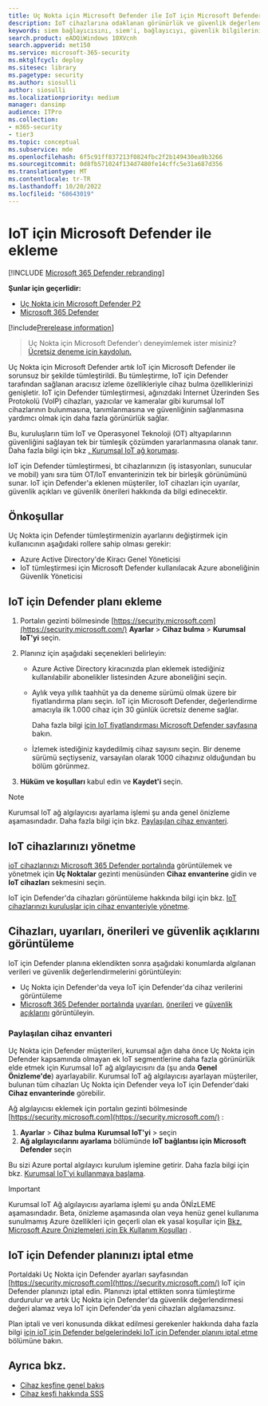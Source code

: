 ```yaml
---
title: Uç Nokta için Microsoft Defender ile IoT için Microsoft Defender ekleme
description: IoT cihazlarına odaklanan görünürlük ve güvenlik değerlendirmeleri elde etmek için IoT için Microsoft Defender ekleyin.
keywords: siem bağlayıcısını, siem'i, bağlayıcıyı, güvenlik bilgilerini ve olayları etkinleştirme
search.product: eADQiWindows 10XVcnh
search.appverid: met150
ms.service: microsoft-365-security
ms.mktglfcycl: deploy
ms.sitesec: library
ms.pagetype: security
ms.author: siosulli
author: siosulli
ms.localizationpriority: medium
manager: dansimp
audience: ITPro
ms.collection:
- m365-security
- tier3
ms.topic: conceptual
ms.subservice: mde
ms.openlocfilehash: 6f5c91ff837213f0824fbc2f2b149430ea9b3266
ms.sourcegitcommit: 0d8fb571024f134d7480fe14cffc5e31a687d356
ms.translationtype: MT
ms.contentlocale: tr-TR
ms.lasthandoff: 10/20/2022
ms.locfileid: "68643019"
---
```

# <a name="onboard-with-microsoft-defender-for-iot"></a>IoT için Microsoft Defender ile ekleme

[!INCLUDE [Microsoft 365 Defender rebranding](../../includes/microsoft-defender.md)]

**Şunlar için geçerlidir:**

- [Uç Nokta için Microsoft Defender P2](https://go.microsoft.com/fwlink/?linkid=2154037)
- [Microsoft 365 Defender](https://go.microsoft.com/fwlink/?linkid=2118804)

[!include[Prerelease information](../../includes/prerelease.md)]

> Uç Nokta için Microsoft Defender'ı deneyimlemek ister misiniz? [Ücretsiz deneme için kaydolun.](https://signup.microsoft.com/create-account/signup?products=7f379fee-c4f9-4278-b0a1-e4c8c2fcdf7e&ru=https://aka.ms/MDEp2OpenTrial?ocid=docs-wdatp-enablesiem-abovefoldlink)

Uç Nokta için Microsoft Defender artık IoT için Microsoft Defender ile sorunsuz bir şekilde tümleştirildi. Bu tümleştirme, IoT için Defender tarafından sağlanan aracısız izleme özellikleriyle cihaz bulma özelliklerinizi genişletir. IoT için Defender tümleştirmesi, ağınızdaki İnternet Üzerinden Ses Protokolü (VoIP) cihazları, yazıcılar ve kameralar gibi kurumsal IoT cihazlarının bulunmasına, tanımlanmasına ve güvenliğinin sağlanmasına yardımcı olmak için daha fazla görünürlük sağlar.

Bu, kuruluşların tüm IoT ve Operasyonel Teknoloji (OT) altyapılarının güvenliğini sağlayan tek bir tümleşik çözümden yararlanmasına olanak tanır. Daha fazla bilgi için bkz [. Kurumsal IoT ağ koruması](/azure/defender-for-iot/organizations/overview-eiot).

IoT için Defender tümleştirmesi, bt cihazlarınızın (iş istasyonları, sunucular ve mobil) yanı sıra tüm OT/IoT envanterinizin tek bir birleşik görünümünü sunar. IoT için Defender'a eklenen müşteriler, IoT cihazları için uyarılar, güvenlik açıkları ve güvenlik önerileri hakkında da bilgi edinecektir.

## <a name="prerequisites"></a>Önkoşullar

Uç Nokta için Defender tümleştirmenizin ayarlarını değiştirmek için kullanıcının aşağıdaki rollere sahip olması gerekir:

- Azure Active Directory'de Kiracı Genel Yöneticisi
- IoT tümleştirmesi için Microsoft Defender kullanılacak Azure aboneliğinin Güvenlik Yöneticisi

## <a name="onboard-a-defender-for-iot-plan"></a>IoT için Defender planı ekleme

1. Portalın gezinti bölmesinde [https://security.microsoft.com](https://security.microsoft.com/) **Ayarlar** \> **Cihaz bulma** \> **Kurumsal IoT'yi** seçin.

2. Planınız için aşağıdaki seçenekleri belirleyin:

   - Azure Active Directory kiracınızda plan eklemek istediğiniz kullanılabilir abonelikler listesinden Azure aboneliğini seçin.

   - Aylık veya yıllık taahhüt ya da deneme sürümü olmak üzere bir fiyatlandırma planı seçin. IoT için Microsoft Defender, değerlendirme amacıyla ilk 1.000 cihaz için 30 günlük ücretsiz deneme sağlar.

      Daha fazla bilgi [için IoT fiyatlandırması Microsoft Defender sayfasına](https://azure.microsoft.com/pricing/details/iot-defender/) bakın.

   - İzlemek istediğiniz kaydedilmiş cihaz sayısını seçin. Bir deneme sürümü seçtiyseniz, varsayılan olarak 1000 cihazınız olduğundan bu bölüm görünmez.

3. **Hüküm ve koşulları** kabul edin ve **Kaydet'i** seçin.

> [!NOTE]
> Kurumsal IoT ağ algılayıcısı ayarlama işlemi şu anda genel önizleme aşamasındadır. Daha fazla bilgi için bkz. [Paylaşılan cihaz envanteri](#shared-device-inventory).

## <a name="managing-your-iot-devices"></a>IoT cihazlarınızı yönetme

[ioT cihazlarınızı Microsoft 365 Defender portalında](https://security.microsoft.com/) görüntülemek ve yönetmek için **Uç Noktalar** gezinti menüsünden **Cihaz envanterine** gidin ve **IoT cihazları** sekmesini seçin.

IoT için Defender'da cihazları görüntüleme hakkında bilgi için bkz. [IoT cihazlarınızı kuruluşlar için cihaz envanteriyle yönetme](/azure/defender-for-iot/organizations/how-to-manage-device-inventory-for-organizations).

## <a name="view-devices-alerts-recommendations-and-vulnerabilities"></a>Cihazları, uyarıları, önerileri ve güvenlik açıklarını görüntüleme

IoT için Defender planına eklendikten sonra aşağıdaki konumlarda algılanan verileri ve güvenlik değerlendirmelerini görüntüleyin:

- Uç Nokta için Defender'da veya IoT için Defender'da cihaz verilerini görüntüleme
- [Microsoft 365 Defender portalında](https://security.microsoft.com) [uyarıları](alerts-queue-endpoint-detection-response.md), [önerileri](../defender-vulnerability-management/tvm-security-recommendation.md) ve [güvenlik açıklarını](../defender-vulnerability-management/tvm-weaknesses.md) görüntüleyin.

### <a name="shared-device-inventory"></a>Paylaşılan cihaz envanteri

Uç Nokta için Defender müşterileri, kurumsal ağın daha önce Uç Nokta için Defender kapsamında olmayan ek IoT segmentlerine daha fazla görünürlük elde etmek için Kurumsal IoT ağ algılayıcısını da (şu anda **Genel Önizleme'de**) ayarlayabilir. Kurumsal IoT ağ algılayıcısı ayarlayan müşteriler, bulunan tüm cihazları Uç Nokta için Defender veya IoT için Defender'daki **Cihaz envanterinde** görebilir.

Ağ algılayıcısı eklemek için portalın gezinti bölmesinde [https://security.microsoft.com](https://security.microsoft.com/) :

1. **Ayarlar** \> **Cihaz bulma** **Kurumsal IoT'yi** \> seçin
2. **Ağ algılayıcılarını ayarlama** bölümünde **IoT bağlantısı için Microsoft Defender** seçin

Bu sizi Azure portal algılayıcı kurulum işlemine getirir. Daha fazla bilgi için bkz. [Kurumsal IoT'yi kullanmaya başlama](/azure/defender-for-iot/organizations/tutorial-getting-started-eiot-sensor).

> [!IMPORTANT]
> Kurumsal IoT Ağ algılayıcısı ayarlama işlemi şu anda ÖNİzLEME aşamasındadır. Beta, önizleme aşamasında olan veya henüz genel kullanıma sunulmamış Azure özellikleri için geçerli olan ek yasal koşullar için [Bkz. Microsoft Azure Önizlemeleri için Ek Kullanım Koşulları](https://azure.microsoft.com/support/legal/preview-supplemental-terms/) .

## <a name="cancel-your-defender-for-iot-plan"></a>IoT için Defender planınızı iptal etme

Portaldaki Uç Nokta için Defender ayarları sayfasından [https://security.microsoft.com](https://security.microsoft.com/) IoT için Defender planınızı iptal edin. Planınızı iptal ettikten sonra tümleştirme durdurulur ve artık Uç Nokta için Defender'da güvenlik değerlendirmesi değeri alamaz veya IoT için Defender'da yeni cihazları algılamazsınız.

Plan iptali ve veri konusunda dikkat edilmesi gerekenler hakkında daha fazla bilgi [için ioT için Defender belgelerindeki IoT için Defender planını iptal etme](/azure/defender-for-iot/organizations/how-to-manage-subscriptions#cancel-a-defender-for-iot-plan-from-a-subscription) bölümüne bakın.

## <a name="see-also"></a>Ayrıca bkz.

- [Cihaz keşfine genel bakış](configure-device-discovery.md)
- [Cihaz keşfi hakkında SSS](device-discovery-faq.md)

